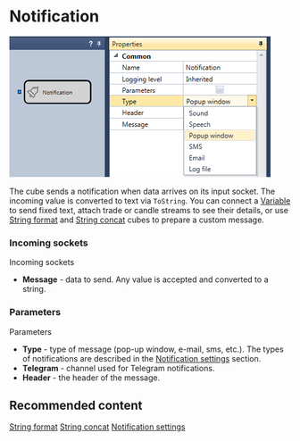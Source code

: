 # Notification

![Designer Notice 00](../../../../../../images/designer_notice_00.png)

The cube sends a notification when data arrives on its input socket. The incoming value is converted to text via `ToString`. You can connect a [Variable](../common/variable.md) to send fixed text, attach trade or candle streams to see their details, or use [String format](string_format.md) and [String concat](string_concat.md) cubes to prepare a custom message.

### Incoming sockets

Incoming sockets

- **Message** - data to send. Any value is accepted and converted to a string.

### Parameters

Parameters

- **Type** - type of message (pop-up window, e-mail, sms, etc.). The types of notifications are described in the [Notification settings](../../../../../terminal/notifications.md) section.
- **Telegram** - channel used for Telegram notifications.
- **Header** - the header of the message.

## Recommended content

[String format](string_format.md)
[String concat](string_concat.md)
[Notification settings](../../../../../terminal/notifications.md)
